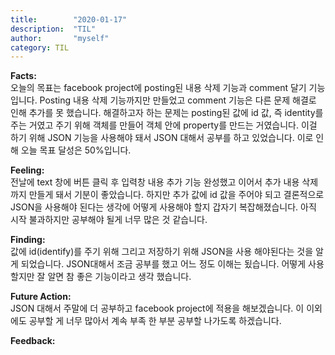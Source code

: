```yaml
---
title:        "2020-01-17"
description:  "TIL"
author:       "myself"
category: TIL
---
```



**Facts:**  
오늘의 목표는 facebook project에 posting된 내용 삭제 기능과 comment 달기 기능입니다. Posting 내용 삭제 기능까지만 만들었고 comment 기능은 다른 문제 해결로 인해 추가를 못 했습니다. 해결하고자 하는 문제는 posting된 값에 id 값, 즉 identity를 주는 거였고 주기 위해 객체를 만들어 객체 안에 property를 만드는 거였습니다. 이걸 하기 위해 JSON 기능을 사용해야 돼서 JSON 대해서 공부를 하고 있었습니다. 이로 인해 오늘 목표 달성은 50%입니다.  

**Feeling:**  
전날에 text 창에 버튼 클릭 후 입력창 내용 추가 기능 완성했고 이어서 추가 내용 삭제까지 만들게 돼서 기분이 좋았습니다. 하지만 추가 값에 id 값을 주어야 되고 결론적으로 JSON을 사용해야 된다는 생각에 어떻게 사용해야 할지 갑자기 복잡해졌습니다. 아직 시작 불과하지만 공부해야 될게 너무 많은 것 같습니다.  
 
**Finding:**  
값에 id(identify)를 주기 위해 그리고 저장하기 위해 JSON을 사용 해야된다는 것을 알게 되었습니다. JSON대해서 조금 공부를 했고 어느 정도 이해는 됬습니다. 어떻게 사용 할지만 잘 알면 참 좋은 기능이라고 생각 했습니다.  

**Future Action:**  
JSON 대해서 주말에 더 공부하고 facebook project에 적용을 해보겠습니다. 이 이외에도 공부할 게 너무 많아서 계속 부족 한 부분 공부할 나가도록 하겠습니다.  

**Feedback:**  
